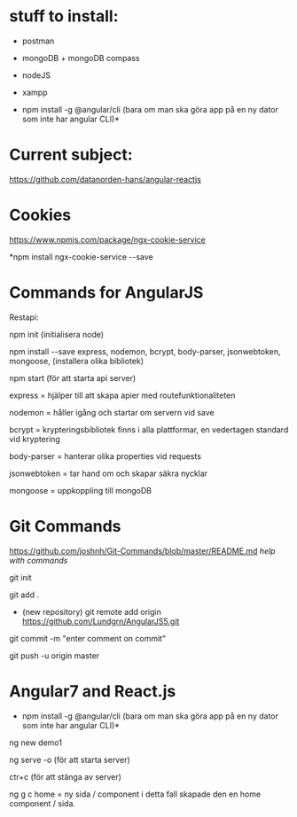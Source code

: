 # stuff to install:
* postman

* mongoDB + mongoDB compass

* nodeJS

* xampp

* npm install -g @angular/cli (bara om man ska göra app på en ny dator som inte har angular CLI)*


# Current subject:

 https://github.com/datanorden-hans/angular-reactjs
 
 # Cookies

https://www.npmjs.com/package/ngx-cookie-service

*npm install ngx-cookie-service --save

 # Commands for AngularJS

Restapi: 

npm init     (initialisera node)

npm install --save express, nodemon, bcrypt, body-parser, jsonwebtoken, mongoose,	(installera olika bibliotek)

npm start (för att starta api server)

express =	hjälper till att skapa apier med routefunktionaliteten

nodemon = 	håller igång och startar om servern vid save	

bcrypt = 	krypteringsbibliotek finns i alla plattformar, en vedertagen standard vid kryptering

body-parser = 	hanterar olika properties vid requests

jsonwebtoken = 	tar hand om och skapar säkra nycklar

mongoose =	uppkoppling till mongoDB


# Git Commands

https://github.com/joshnh/Git-Commands/blob/master/README.md *help with commands*

git init

git add .

* (new repository) git remote add origin https://github.com/Lundgrn/AngularJS5.git

git commit -m "enter comment on commit"

git push -u origin master


# Angular7 and React.js

* npm install -g @angular/cli (bara om man ska göra app på en ny dator som inte har angular CLI)*

ng new demo1

ng serve -o (för att starta server)

ctr+c (för att stänga av server)

ng g c home = ny sida / component i detta fall skapade den en home component / sida.
